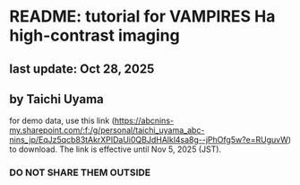 # README: tutorial for VAMPIRES Ha high-contrast imaging
## last update: Oct 28, 2025
## by Taichi Uyama

for demo data, use this link (https://abcnins-my.sharepoint.com/:f:/g/personal/taichi_uyama_abc-nins_jp/EqJz5qcb83tAkrXPIDaUi0QBJdHAlkl4sa8g--jPhOfg5w?e=RUguvW) to download. The link is effective until Nov 5, 2025 (JST).
### DO NOT SHARE THEM OUTSIDE ###
